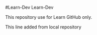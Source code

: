 #Learn-Dev
Learn-Dev

This repository use for Learn GitHub only.

This line added from local repository
